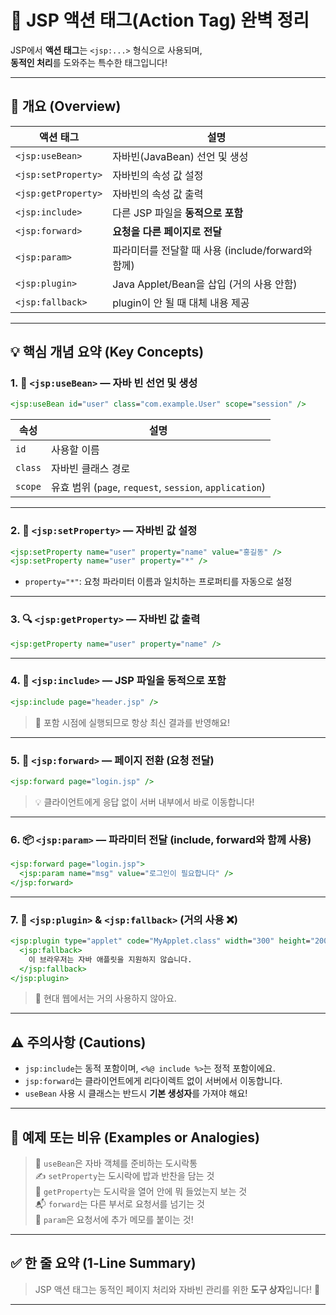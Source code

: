 # 🚀 JSP 액션 태그(Action Tag) 완벽 정리

JSP에서 **액션 태그**는 `<jsp:...>` 형식으로 사용되며,  
**동적인 처리**를 도와주는 특수한 태그입니다!

---

## 📌 개요 (Overview)

| 액션 태그 | 설명 |
|-----------|------|
| `<jsp:useBean>` | 자바빈(JavaBean) 선언 및 생성 |
| `<jsp:setProperty>` | 자바빈의 속성 값 설정 |
| `<jsp:getProperty>` | 자바빈의 속성 값 출력 |
| `<jsp:include>` | 다른 JSP 파일을 **동적으로 포함** |
| `<jsp:forward>` | **요청을 다른 페이지로 전달** |
| `<jsp:param>` | 파라미터를 전달할 때 사용 (include/forward와 함께) |
| `<jsp:plugin>` | Java Applet/Bean을 삽입 (거의 사용 안함) |
| `<jsp:fallback>` | plugin이 안 될 때 대체 내용 제공 |

---

## 💡 핵심 개념 요약 (Key Concepts)

### 1. 🧱 `<jsp:useBean>` — 자바 빈 선언 및 생성

```jsp
<jsp:useBean id="user" class="com.example.User" scope="session" />
```

| 속성 | 설명 |
|------|------|
| `id` | 사용할 이름 |
| `class` | 자바빈 클래스 경로 |
| `scope` | 유효 범위 (`page`, `request`, `session`, `application`) |

---

### 2. 🧩 `<jsp:setProperty>` — 자바빈 값 설정

```jsp
<jsp:setProperty name="user" property="name" value="홍길동" />
<jsp:setProperty name="user" property="*" />
```

- `property="*"`: 요청 파라미터 이름과 일치하는 프로퍼티를 자동으로 설정

---

### 3. 🔍 `<jsp:getProperty>` — 자바빈 값 출력

```jsp
<jsp:getProperty name="user" property="name" />
```

---

### 4. 🧬 `<jsp:include>` — JSP 파일을 **동적으로 포함**

```jsp
<jsp:include page="header.jsp" />
```

> 🧠 포함 시점에 실행되므로 항상 최신 결과를 반영해요!

---

### 5. 🛫 `<jsp:forward>` — 페이지 전환 (요청 전달)

```jsp
<jsp:forward page="login.jsp" />
```

> 💡 클라이언트에게 응답 없이 서버 내부에서 바로 이동합니다!

---

### 6. 📦 `<jsp:param>` — 파라미터 전달 (include, forward와 함께 사용)

```jsp
<jsp:forward page="login.jsp">
  <jsp:param name="msg" value="로그인이 필요합니다" />
</jsp:forward>
```

---

### 7. 🧃 `<jsp:plugin>` & `<jsp:fallback>` (거의 사용 ❌)

```jsp
<jsp:plugin type="applet" code="MyApplet.class" width="300" height="200">
  <jsp:fallback>
    이 브라우저는 자바 애플릿을 지원하지 않습니다.
  </jsp:fallback>
</jsp:plugin>
```

> 🛑 현대 웹에서는 거의 사용하지 않아요.

---

## ⚠ 주의사항 (Cautions)

- `jsp:include`는 동적 포함이며, `<%@ include %>`는 정적 포함이에요.
- `jsp:forward`는 클라이언트에게 리다이렉트 없이 서버에서 이동합니다.
- `useBean` 사용 시 클래스는 반드시 **기본 생성자**를 가져야 해요!

---

## 🧪 예제 또는 비유 (Examples or Analogies)

> 🍱 `useBean`은 자바 객체를 준비하는 도시락통  
> ✍️ `setProperty`는 도시락에 밥과 반찬을 담는 것  
> 👀 `getProperty`는 도시락을 열어 안에 뭐 들었는지 보는 것  
> 📬 `forward`는 다른 부서로 요청서를 넘기는 것  
> 🧾 `param`은 요청서에 추가 메모를 붙이는 것!

---

## ✅ 한 줄 요약 (1-Line Summary)

> JSP 액션 태그는 동적인 페이지 처리와 자바빈 관리를 위한 **도구 상자**입니다! 🔧

---
